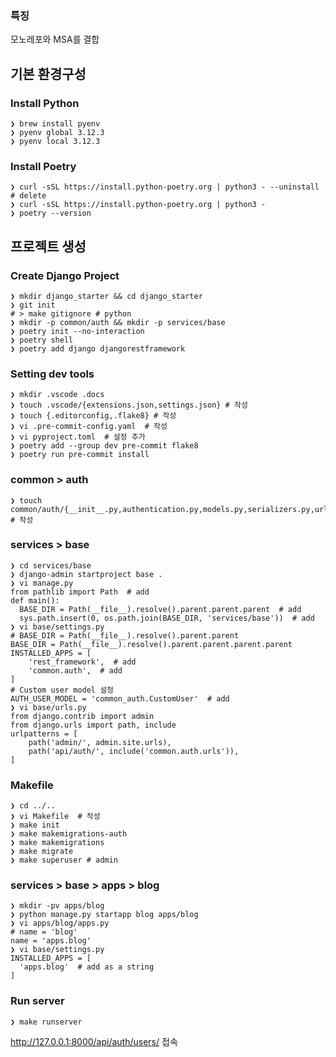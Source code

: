 ### 특징
모노레포와 MSA를 결합

## 기본 환경구성
### Install Python
```shell
❯ brew install pyenv
❯ pyenv global 3.12.3
❯ pyenv local 3.12.3
```

### Install Poetry
```shell
❯ curl -sSL https://install.python-poetry.org | python3 - --uninstall # delete
❯ curl -sSL https://install.python-poetry.org | python3 -
❯ poetry --version
```

## 프로젝트 생성
### Create Django Project
```shell
❯ mkdir django_starter && cd django_starter
❯ git init
# > make gitignore # python
❯ mkdir -p common/auth && mkdir -p services/base
❯ poetry init --no-interaction
❯ poetry shell
❯ poetry add django djangorestframework
```

### Setting dev tools
```shell
❯ mkdir .vscode .docs
❯ touch .vscode/{extensions.json,settings.json} # 작성
❯ touch {.editorconfig,.flake8} # 작성
❯ vi .pre-commit-config.yaml  # 작성
❯ vi pyproject.toml  # 설정 추가
❯ poetry add --group dev pre-commit flake8
❯ poetry run pre-commit install
```

### common > auth
```shell
❯ touch common/auth/{__init__.py,authentication.py,models.py,serializers.py,urls.py,views.py,tests.py,apps.py,admin.py} # 작성
```

### services > base
```shell
❯ cd services/base
❯ django-admin startproject base .
❯ vi manage.py
from pathlib import Path  # add
def main():
  BASE_DIR = Path(__file__).resolve().parent.parent.parent  # add
  sys.path.insert(0, os.path.join(BASE_DIR, 'services/base'))  # add
❯ vi base/settings.py
# BASE_DIR = Path(__file__).resolve().parent.parent
BASE_DIR = Path(__file__).resolve().parent.parent.parent.parent
INSTALLED_APPS = [
    'rest_framework',  # add
    'common.auth',  # add
]
# Custom user model 설정
AUTH_USER_MODEL = 'common_auth.CustomUser'  # add
❯ vi base/urls.py
from django.contrib import admin
from django.urls import path, include
urlpatterns = [
    path('admin/', admin.site.urls),
    path('api/auth/', include('common.auth.urls')),
]
```

### Makefile
```shell
❯ cd ../..
❯ vi Makefile  # 작성
❯ make init
❯ make makemigrations-auth
❯ make makemigrations
❯ make migrate
❯ make superuser # admin
```

### services > base > apps > blog
```shell
❯ mkdir -pv apps/blog
❯ python manage.py startapp blog apps/blog
❯ vi apps/blog/apps.py
# name = 'blog'
name = 'apps.blog'
❯ vi base/settings.py
INSTALLED_APPS = [
  'apps.blog'  # add as a string
]
```

### Run server
```shell
❯ make runserver
```
http://127.0.0.1:8000/api/auth/users/ 접속




